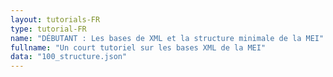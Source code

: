 ```yaml
---
layout: tutorials-FR
type: tutorial-FR
name: "DÉBUTANT : Les bases de XML et la structure minimale de la MEI"
fullname: "Un court tutoriel sur les bases XML de la MEI"
data: "100_structure.json"
---
```

